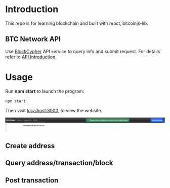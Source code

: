 # Introduction
This repo is for learning blockchain and built with react, bitcoinjs-lib.

## BTC Network API
Use [BlockCypher](https://www.blockcypher.com/) API service to query info and submit request. For details refer to [API Introduction](https://www.blockcypher.com/dev/bitcoin/#introduction).

# Usage
Run **npm start** to launch the program:
``` shell
npm start
```
Then visit [localhost:3000](http://localhost:3000/), to view the website.

![HomePage](/doc/Home.png)

## Create address

## Query address/transaction/block

## Post transaction